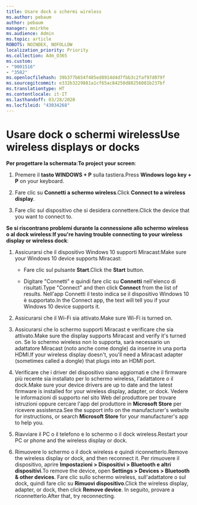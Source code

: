 ```yaml
---
title: Usare dock o schermi wireless
ms.author: pebaum
author: pebaum
manager: mnirkhe
ms.audience: Admin
ms.topic: article
ROBOTS: NOINDEX, NOFOLLOW
localization_priority: Priority
ms.collection: Adm_O365
ms.custom:
- "9001516"
- "3582"
ms.openlocfilehash: 39b377b654f485ed8914d4d7fbb3c2faf97d079f
ms.sourcegitcommit: e332b3229881a1cf65ac84250d88256081b237bf
ms.translationtype: HT
ms.contentlocale: it-IT
ms.lasthandoff: 03/28/2020
ms.locfileid: "43034268"
---
```

# <a name="use-wireless-displays-or-docks"></a><span data-ttu-id="98035-102">Usare dock o schermi wireless</span><span class="sxs-lookup"><span data-stu-id="98035-102">Use wireless displays or docks</span></span>

<span data-ttu-id="98035-103">**Per progettare la schermata**:</span><span class="sxs-lookup"><span data-stu-id="98035-103">**To project your screen**:</span></span>

1. <span data-ttu-id="98035-104">Premere il **tasto WINDOWS + P** sulla tastiera.</span><span class="sxs-lookup"><span data-stu-id="98035-104">Press **Windows logo key + P** on your keyboard.</span></span>

2. <span data-ttu-id="98035-105">Fare clic su **Connetti a schermo wireless**.</span><span class="sxs-lookup"><span data-stu-id="98035-105">Click **Connect to a wireless display**.</span></span>

3. <span data-ttu-id="98035-106">Fare clic sul dispositivo che si desidera connettere.</span><span class="sxs-lookup"><span data-stu-id="98035-106">Click the device that you want to connect to.</span></span>

<span data-ttu-id="98035-107">**Se si riscontrano problemi durante la connessione allo schermo wireless o al dock wireless**:</span><span class="sxs-lookup"><span data-stu-id="98035-107">**If you're having trouble connecting to your wireless display or wireless dock**:</span></span>

1. <span data-ttu-id="98035-108">Assicurarsi che il dispositivo Windows 10 supporti Miracast:</span><span class="sxs-lookup"><span data-stu-id="98035-108">Make sure your Windows 10 device supports Miracast:</span></span> 

    - <span data-ttu-id="98035-109">Fare clic sul pulsante **Start**.</span><span class="sxs-lookup"><span data-stu-id="98035-109">Click the **Start** button.</span></span>
    
    - <span data-ttu-id="98035-110">Digitare "Connetti" e quindi fare clic su **Connetti** nell'elenco di risultati.</span><span class="sxs-lookup"><span data-stu-id="98035-110">Type "Connect" and then click **Connect** from the list of results.</span></span> <span data-ttu-id="98035-111">Nell'app Connetti il testo indica se il dispositivo Windows 10 è supportato.</span><span class="sxs-lookup"><span data-stu-id="98035-111">In the Connect app, the text will tell you if your Windows 10 device supports it.</span></span> 

2. <span data-ttu-id="98035-112">Assicurarsi che il Wi-Fi sia attivato.</span><span class="sxs-lookup"><span data-stu-id="98035-112">Make sure Wi-Fi is turned on.</span></span> 

3. <span data-ttu-id="98035-113">Assicurarsi che lo schermo supporti Miracast e verificare che sia attivato.</span><span class="sxs-lookup"><span data-stu-id="98035-113">Make sure the display supports Miracast and verify it's turned on.</span></span> <span data-ttu-id="98035-114">Se lo schermo wireless non lo supporta, sarà necessario un adattatore Miracast (noto anche come dongle) da inserire in una porta HDMI.</span><span class="sxs-lookup"><span data-stu-id="98035-114">If your wireless display doesn't, you'll need a Miracast adapter (sometimes called a dongle) that plugs into an HDMI port.</span></span>

4. <span data-ttu-id="98035-115">Verificare che i driver del dispositivo siano aggiornati e che il firmware più recente sia installato per lo schermo wireless, l'adattatore o il dock.</span><span class="sxs-lookup"><span data-stu-id="98035-115">Make sure your device drivers are up to date and the latest firmware is installed for your wireless display, adapter, or dock.</span></span> <span data-ttu-id="98035-116">Vedere le informazioni di supporto nel sito Web del produttore per trovare istruzioni oppure cercare l'app del produttore in **Microsoft Store** per ricevere assistenza.</span><span class="sxs-lookup"><span data-stu-id="98035-116">See the support info on the manufacturer's website for instructions, or search **Microsoft Store** for your manufacturer's app to help you.</span></span>

5. <span data-ttu-id="98035-117">Riavviare il PC o il telefono e lo schermo o il dock wireless.</span><span class="sxs-lookup"><span data-stu-id="98035-117">Restart your PC or phone and the wireless display or dock.</span></span>

6. <span data-ttu-id="98035-118">Rimuovere lo schermo o il dock wireless e quindi riconnetterlo.</span><span class="sxs-lookup"><span data-stu-id="98035-118">Remove the wireless display or dock, and then reconnect it.</span></span> <span data-ttu-id="98035-119">Per rimuovere il dispositivo, aprire **Impostazioni > Dispositivi > Bluetooth e altri dispositivi**.</span><span class="sxs-lookup"><span data-stu-id="98035-119">To remove the device, open **Settings > Devices  > Bluetooth & other devices**.</span></span> <span data-ttu-id="98035-120">Fare clic sullo schermo wireless, sull'adattatore o sul dock, quindi fare clic su **Rimuovi dispositivo**.</span><span class="sxs-lookup"><span data-stu-id="98035-120">Click the wireless display, adapter, or dock, then click **Remove device**.</span></span> <span data-ttu-id="98035-121">In seguito, provare a riconnetterlo.</span><span class="sxs-lookup"><span data-stu-id="98035-121">After that, try reconnecting.</span></span>
